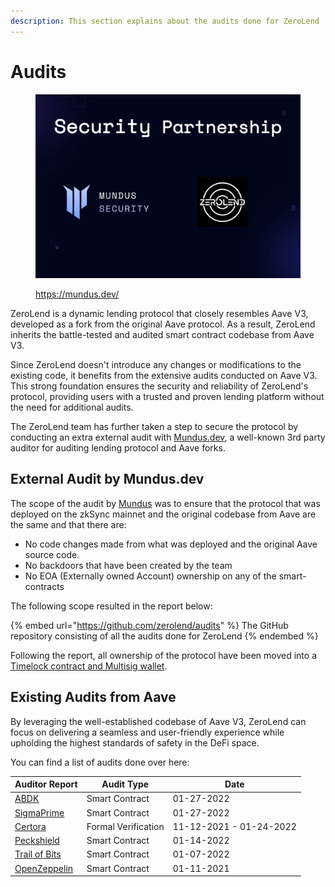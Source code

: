 ```yaml
---
description: This section explains about the audits done for ZeroLend
---
```


# Audits

<figure><img src="../.gitbook/assets/image (3).png" alt=""><figcaption><p><a href="https://mundus.dev/">https://mundus.dev/</a></p></figcaption></figure>

ZeroLend is a dynamic lending protocol that closely resembles Aave V3, developed as a fork from the original Aave protocol. As a result, ZeroLend inherits the battle-tested and audited smart contract codebase from Aave V3.&#x20;

Since ZeroLend doesn't introduce any changes or modifications to the existing code, it benefits from the extensive audits conducted on Aave V3. This strong foundation ensures the security and reliability of ZeroLend's protocol, providing users with a trusted and proven lending platform without the need for additional audits.&#x20;

The ZeroLend team has further taken a step to secure the protocol by conducting an extra external audit with [Mundus.dev](https://mundus.dev/), a well-known 3rd party auditor for auditing lending protocol and Aave forks.

## External Audit by Mundus.dev

The scope of the audit by [Mundus](https://mundus.dev/) was to ensure that the protocol that was deployed on the zkSync mainnet and the original codebase from Aave are the same and that there are:

* No code changes made from what was deployed and the original Aave source code.
* No backdoors that have been created by the team
* No EOA (Externally owned Account) ownership on any of the smart-contracts

The following scope resulted in the report below:

{% embed url="https://github.com/zerolend/audits" %}
The GitHub repository consisting of all the audits done for ZeroLend
{% endembed %}

Following the report, all ownership of the protocol have been moved into a [Timelock contract and Multisig wallet](timelocked-multisig-admin.md).

## Existing Audits from Aave

By leveraging the well-established codebase of Aave V3, ZeroLend can focus on delivering a seamless and user-friendly experience while upholding the highest standards of safety in the DeFi space.

You can find a list of audits done over here:

| Auditor Report                                                                                                          | Audit Type          | Date                    |
| ----------------------------------------------------------------------------------------------------------------------- | ------------------- | ----------------------- |
| [ABDK](https://github.com/aave/aave-v3-core/blob/master/audits/27-01-2022\_ABDK\_AaveV3.pdf)                            | Smart Contract      | 01-27-2022              |
| [SigmaPrime](https://github.com/aave/aave-v3-core/blob/master/audits/27-01-2022\_SigmaPrime\_AaveV3.pdf)                | Smart Contract      | 01-27-2022              |
| [Certora](https://github.com/aave/aave-v3-core/blob/master/certora/Aave\_V3\_Formal\_Verification\_Report\_Jan2022.pdf) | Formal Verification | 11-12-2021 - 01-24-2022 |
| [Peckshield](https://github.com/aave/aave-v3-core/blob/master/audits/14-01-2022\_PeckShield\_AaveV3.pdf)                | Smart Contract      | 01-14-2022              |
| [Trail of Bits](https://github.com/aave/aave-v3-core/blob/master/audits/07-01-2022\_TrailOfBits\_AaveV3.pdf)            | Smart Contract      | 01-07-2022              |
| [OpenZeppelin](https://github.com/aave/aave-v3-core/blob/master/audits/01-11-2021\_OpenZeppelin\_AaveV3.pdf)            | Smart Contract      | 01-11-2021              |
